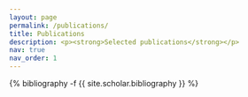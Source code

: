```yaml
---
layout: page
permalink: /publications/
title: Publications
description: <p><strong>Selected publications</strong></p>
nav: true
nav_order: 1
---
```

<!-- _pages/publications.md -->
<div class="publications">

{% bibliography -f {{ site.scholar.bibliography }} %}

</div>
